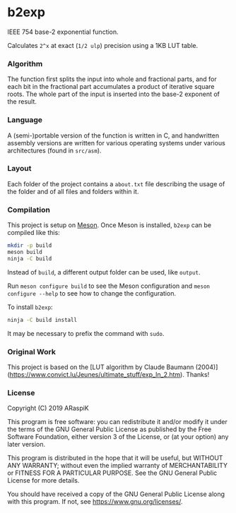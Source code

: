 # b2exp
IEEE 754 base-2 exponential function.

Calculates `2^x` at exact (`1/2 ulp`) precision using a 1KB LUT table.

### Algorithm
The function first splits the input into whole and fractional parts, and for
each bit in the fractional part accumulates a product of iterative square roots.
The whole part of the input is inserted into the base-2 exponent of the result.

### Language
A (semi-)portable version of the function is written in C, and handwritten
assembly versions are written for various operating systems under various
architectures (found in `src/asm`).

### Layout
Each folder of the project contains a `about.txt` file describing the usage of
the folder and of all files and folders within it.

### Compilation
This project is setup on [Meson](https://mesonbuild.com). Once Meson is
installed, `b2exp` can be compiled like this:

```sh
mkdir -p build
meson build
ninja -C build
```
Instead of `build`, a different output folder can be used, like `output`.

Run `meson configure build` to see the Meson configuration and
`meson configure --help` to see how to change the configuration.

To install `b2exp`:

```sh
ninja -C build install
```

It may be necessary to prefix the command with `sudo`.

### Original Work
This project is based on the [LUT algorithm by Claude Baumann
(2004)] (https://www.convict.lu/Jeunes/ultimate_stuff/exp_ln_2.htm). Thanks!

### License
Copyright (C) 2019  ARaspiK

This program is free software: you can redistribute it and/or modify
it under the terms of the GNU General Public License as published by
the Free Software Foundation, either version 3 of the License, or
(at your option) any later version.

This program is distributed in the hope that it will be useful,
but WITHOUT ANY WARRANTY; without even the implied warranty of
MERCHANTABILITY or FITNESS FOR A PARTICULAR PURPOSE.  See the
GNU General Public License for more details.

You should have received a copy of the GNU General Public License
along with this program.  If not, see <https://www.gnu.org/licenses/>.
